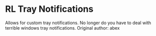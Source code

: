 # RL Tray Notifications
Allows for custom tray notifications. No longer do you have to deal with terrible windows tray notifications. Original author: abex
